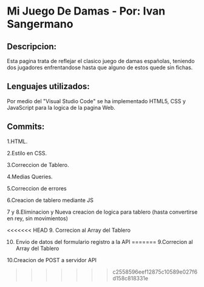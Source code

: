 # Mi Juego De Damas - Por: Ivan Sangermano
## Descripcion:
Esta pagina trata de reflejar el clasico juego de damas españolas, teniendo dos jugadores enfrentandose hasta que alguno de estos quede sin fichas.
## Lenguajes utilizados:
Por medio del "Visual Studio Code" se ha implementado HTML5, CSS y JavaScript para la logica de la pagina Web.
## Commits:
1.HTML.

2.Estilo en CSS.

3.Correccion de Tablero.

4.Medias Queries.

5.Correccion de errores

6.Creacion de tablero mediante JS

7 y 8.Eliminacion y Nueva creacion de logica para tablero (hasta convertirse en rey, sin movimientos)

<<<<<<< HEAD
9. Correcion al Array del Tablero

10. Envio de datos del formulario registro a la API
=======
9.Correcion al Array del Tablero

10.Creacion de POST a servidor API
>>>>>>> c2558596eef12875c10589e027f6d158c818331e
